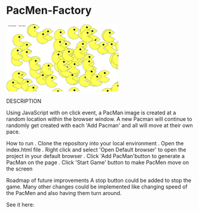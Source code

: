 # PacMen-Factory

<img src= "PacMen Factory.png" width='300'/>

DESCRIPTION

Using JavaScript with on click event, a PacMan image is created at a random location within the browser window.  A new Pacman will continue to randomly get created with each 'Add Pacman' and all will move at their own pace.

How to run
. Clone the repository into your local environment
. Open the index.html file
. Right click and select 'Open Default browser' to open the project in your default browser
. Click 'Add PacMan'button to generate a PacMan on the page
. Click 'Start Game' button to make PacMen move on the screen

Roadmap of future improvements
A stop button could be added to stop the game. Many other changes could be implemented like changing speed of the PacMen and also having them turn around. 

See it here:


